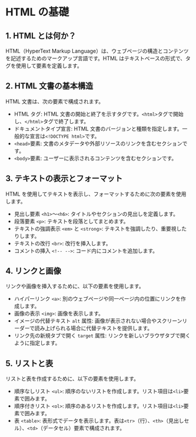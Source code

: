 # HTML の基礎

## 1. HTML とは何か？

HTML（HyperText Markup Language）は、ウェブページの構造とコンテンツを記述するためのマークアップ言語です。HTML はテキストベースの形式で、タグを使用して要素を定義します。

## 2. HTML 文書の基本構造

HTML 文書は、次の要素で構成されます。

- HTML タグ: HTML 文書の開始と終了を示すタグです。`<html>`タグで開始し、`</html>`タグで終了します。
- ドキュメントタイプ宣言: HTML 文書のバージョンと種類を指定します。一般的な宣言は`<!DOCTYPE html>`です。
- `<head>`要素: 文書のメタデータや外部リソースのリンクを含むセクションです。
- `<body>`要素: ユーザーに表示されるコンテンツを含むセクションです。

## 3. テキストの表示とフォーマット

HTML を使用してテキストを表示し、フォーマットするために次の要素を使用します。

- 見出し要素 `<h1>`〜`<h6>`: タイトルやセクションの見出しを定義します。
- 段落要素 `<p>`: テキストを段落としてまとめます。
- テキストの強調表示 `<em>` と `<strong>`: テキストを強調したり、重要視したりします。
- テキストの改行 `<br>`: 改行を挿入します。
- コメントの挿入 `<!-- -->`: コード内にコメントを追加します。

## 4. リンクと画像

リンクや画像を挿入するために、以下の要素を使用します。

- ハイパーリンク `<a>`: 別のウェブページや同一ページ内の位置にリンクを作成します。
- 画像の表示 `<img>`: 画像を表示します。
- イメージの代替テキスト `alt` 属性: 画像が表示されない場合やスクリーンリーダーで読み上げられる場合に代替テキストを提供します。
- リンク先の新規タブで開く `target` 属性: リンクを新しいブラウザタブで開くように指定します。

## 5. リストと表

リストと表を作成するために、以下の要素を使用します。

- 順序なしリスト `<ul>`: 順序のないリストを作成します。リスト項目は`<li>`要素で囲みます。
- 順序付きリスト `<ol>`: 順序のあるリストを作成します。リスト項目は`<li>`要素で囲みます。
- 表 `<table>`: 表形式でデータを表示します。表は`<tr>`（行）、`<th>`（見出しセル）、`<td>`（データセル）要素で構成されます。

